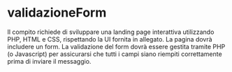 # validazioneForm
Il compito richiede di sviluppare una landing page interattiva utilizzando PHP, HTML e CSS, rispettando la UI fornita in allegato. La pagina dovrà includere un form. La validazione del form dovrà essere gestita tramite PHP (o Javascript) per assicurarsi che tutti i campi siano riempiti correttamente prima di inviare il messaggio.
